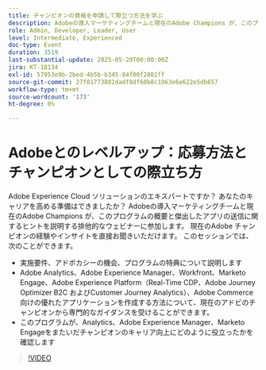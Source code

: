 ```yaml
---
title: チャンピオンの資格を申請して際立つ方法を学ぶ
description: Adobeの導入マーケティングチームと現在のAdobe Champions が、このプログラムの概要と傑出したアプリの送信に関するヒントを説明する排他的なウェビナーに参加します。
role: Admin, Developer, Leader, User
level: Intermediate, Experienced
doc-type: Event
duration: 3519
last-substantial-update: 2025-05-20T00:00:00Z
jira: KT-18134
exl-id: 57953e9b-2bed-4b5b-b345-84f00f2801ff
source-git-commit: 27f01773802dadf8df60b0c1963e6e622e5db657
workflow-type: tm+mt
source-wordcount: '173'
ht-degree: 0%

---
```


# Adobeとのレベルアップ：応募方法とチャンピオンとしての際立ち方

Adobe Experience Cloud ソリューションのエキスパートですか？ あなたのキャリアを高める準備はできましたか？ Adobeの導入マーケティングチームと現在のAdobe Champions が、このプログラムの概要と傑出したアプリの送信に関するヒントを説明する排他的なウェビナーに参加します。 現在のAdobe チャンピオンの経験やインサイトを直接お聞きいただけます。 このセッションでは、次のことができます。

* 実施要件、アドボカシーの機会、プログラムの特典について説明します
* Adobe Analytics、Adobe Experience Manager、Workfront、Marketo Engage、Adobe Experience Platform（Real-Time CDP、Adobe Journey Optimizer B2C およびCustomer Journey Analytics）、Adobe Commerce向けの優れたアプリケーションを作成する方法について、現在のアドビのチャンピオンから専門的なガイダンスを受けることができます。
* このプログラムが、Analytics、Adobe Experience Manager、Marketo Engageをまたいだチャンピオンのキャリア向上にどのように役立ったかを確認します

>[!VIDEO](https://video.tv.adobe.com/v/3458989/?learn=on&enablevpops)

